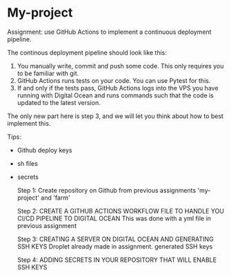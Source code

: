 # My-project

Assignment: use GitHub Actions to implement a continuous deployment pipeline. 

The continous deployment pipeline should look like this:
1. You manually write, commit and push some code. This only requires you to be familiar with git.
2. GitHub Actions runs tests on your code. You can use Pytest for this.
3. If and only if the tests pass, GitHub Actions logs into the VPS you have running with Digital Ocean and runs commands such that the code is updated to the latest version.

The only new part here is step 3, and we will let you think about how to best implement this. 

Tips: 
- Github deploy keys
- sh files
- secrets


  Step 1:
  Create repository on Github
  from previous assignments 'my-project' and 'farm'

  Step 2:
  CREATE A GITHUB ACTIONS WORKFLOW FILE TO HANDLE YOU CI/CD PIPELINE TO DIGITAL OCEAN
  This was done with a yml file in previous assignment

  Step 3:
  CREATING A SERVER ON DIGITAL OCEAN AND GENERATING SSH KEYS
  Droplet already made in assignment. generated SSH keys

  Step 4:
  ADDING SECRETS IN YOUR REPOSITORY THAT WILL ENABLE SSH KEYS
  
  
  

